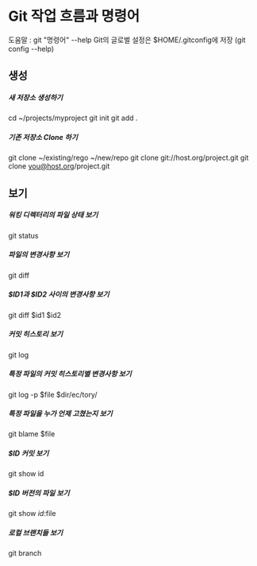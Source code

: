 # Git 작업 흐름과 명령어

도움말 : git "명령어" --help
Git의 글로벌 설정은 $HOME/.gitconfig에 저장 (git config --help)

## 생성

##### 새 저장소 생성하기

cd ~/projects/myproject
git init
git add .

##### 기존 저장소 Clone 하기

git clone ~/existing/rego ~/new/repo
git clone git://host.org/project.git
git clone you@host.org/project.git

## 보기

##### 워킹 디렉터리의 파일 상태 보기

git status

##### 파일의 변경사항 보기

git diff

##### $ID1과 $ID2 사이의 변경사항 보기

git diff $id1 $id2

##### 커밋 히스토리 보기

git log

##### 특정 파일의 커밋 히스토리별 변경사항 보기

git log -p $file $dir/ec/tory/

##### 특정 파일을 누가 언제 고쳤는지 보기

git blame $file

##### $ID 커밋 보기

git show id

##### $ID 버전의 파일 보기

git show $id:$file

##### 로컬 브랜치들 보기

git branch
 
